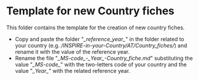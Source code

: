 #  Template for new Country fiches

This folder contains the template for the creation of new country fiches.

- Copy and paste the folder "_\_reference_year\__" in the folder related to your country (e.g. _/INSPIRE-in-your-Country/AT/Country_fiches/_) and rename it with the value of the reference year.
- Rename the file "_\_MS-code\_-\_Year\_-Country\_fiche.md_" substituting the value "_\_MS-code\__" with the two-letters code of your country and the value "_\_Year\__" with the related reference year.

